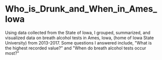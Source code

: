 # Who_is_Drunk_and_When_in_Ames_lowa
Using data collected from the State of Iowa, I grouped, summarized, and visualized data on breath alcohol tests in Ames, Iowa, (home of Iowa State University) from 2013-2017. Some questions I answered include, "What is the highest recorded value?" and "When do breath alcohol tests occur most?"
